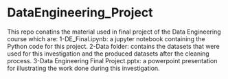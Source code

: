 # DataEngineering_Project
This repo conatins the material used in final project of the Data Engineering course which are:
1-DE_Final.ipynb: a jupyter notebook containing the Python code for this project.
2-Data folder: contains the datasets that were used for this investigation and the produced datasets after the cleaning process.
3-Data Engineering Final Project.pptx: a powerpoint presentation for illustrating the work done during this investigation. 
